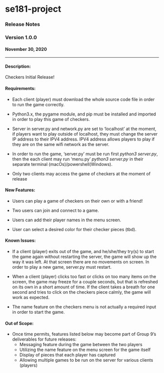 # se181-project #

### Release Notes	### 

### Version 1.0.0 ###
#### November 30, 2020 ####
_ _ _ _

#### Description: ####
  Checkers Initial Release!


#### Requirements: ####
  * Each client (player) must download the whole source code file in order to run the game correctly.
  
  * Python3.x, the pygame module, and pip must be installed and imported in order to play this game of checkers.
  
  * Server in server.py and network.py are set to ‘localhost’ at the moment, if players want to play outside of localhost, they must change the server IP address to their IPV4 address. IPV4 address allows players to play if they are on the same wifi network as the server.
  
  * In order to run the game, ‘server.py’ must be run first *python3 server.py*, then the each client may run  ‘menu.py’ *python3 server.py* in their separate terminal (macOs)/powershell(Windows).
  
  * Only two clients may access the game of checkers at the moment of release


#### New Features: ####
  * Users can play a game of checkers on their own or with a friend!
  
  * Two users can join and connect to a game.
  
  * Users can add their player names in the menu screen.
  
  * User can select a desired color for their checker pieces (tbd).


#### Known Issues: ####
  * If a client (player) exits out of the game, and he/she/they try(s) to start the game again without restarting the server, the game will show up the way it was left. At that screen there are no movements on screen. In order to play a new game, server.py must restart.
  
  * When a client (player) clicks too fast or clicks on too many items on the screen, the game may freeze for a couple seconds, but that is refreshed on its own in a short amount of time. If the client takes a breath for one second and tries to click on the checkers piece calmly, the game will work as expected.
  
  * The name feature on the checkers menu is not actually a required input in order to start the game. 


#### Out of Scope: ####
  * Once time permits, features listed below may become part of Group 9’s deliverables for future releases:
    * Messaging feature during the game between the two players
    * Utilizing the name feature on the menu screen for the game itself
    * Display of pieces that each player has captured
    * Allowing multiple games to be run on the server for various clients (players)
